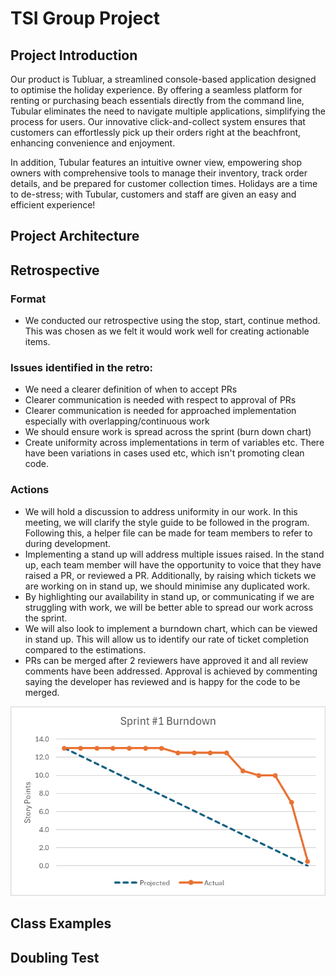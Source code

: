 # TSI Group Project

## Project Introduction
Our product is Tubluar, a streamlined console-based application designed to optimise the holiday experience. By offering a seamless platform for renting or purchasing beach essentials directly from the command line, Tubular eliminates the need to navigate multiple applications, simplifying the process for users. Our innovative click-and-collect system ensures that customers can effortlessly pick up their orders right at the beachfront, enhancing convenience and enjoyment.

In addition, Tubular features an intuitive owner view, empowering shop owners with comprehensive tools to manage their inventory, track order details, and be prepared for customer collection times. Holidays are a time to de-stress; with Tubular, customers and staff are given an easy and efficient experience! 


## Project Architecture


## Retrospective
### Format
- We conducted our retrospective using the stop, start, continue method. This was chosen as we felt it would work well for creating actionable items.

### Issues identified in the retro:
- We need a clearer definition of when to accept PRs
- Clearer communication is needed with respect to approval of PRs
- Clearer communication is needed for approached implementation especially with overlapping/continuous work
- We should ensure work is spread across the sprint (burn down chart)
- Create uniformity across implementations in term of variables etc. There have been variations in cases used etc, which isn't promoting clean code.

### Actions
- We will hold a discussion to address uniformity in our work. In this meeting, we will clarify the style guide to be followed in the program. Following this, a helper file can be made for team members to refer to during development.
- Implementing a stand up will address multiple issues raised. In the stand up, each team member will have the opportunity to voice that they have raised a PR, or reviewed a PR. Additionally, by raising which tickets we are working on in stand up, we should minimise any duplicated work.
- By highlighting our availability in stand up, or communicating if we are struggling with work, we will be better able to spread our work across the sprint. 
- We will also look to implement a burndown chart, which can be viewed in stand up. This will allow us to identify our rate of ticket completion compared to the estimations. 
- PRs can be merged after 2 reviewers have approved it and all review comments have been addressed. Approval is achieved by commenting saying the developer has reviewed and is happy for the code to be merged.

![Sprint #1 Burndown](resources/sprint-1-burndown.png)
## Class Examples


## Doubling Test
